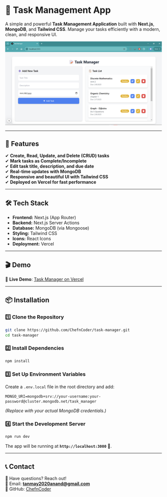 # 🚀 Task Management App

A simple and powerful **Task Management Application** built with **Next.js**, **MongoDB**, and **Tailwind CSS**. Manage your tasks efficiently with a modern, clean, and responsive UI.

![Task Manager Preview](public\image.png) <!-- Replace with actual screenshot -->

---

## 🌟 Features

✔ **Create, Read, Update, and Delete (CRUD) tasks**  
✔ **Mark tasks as Complete/Incomplete**  
✔ **Edit task title, description, and due date**  
✔ **Real-time updates with MongoDB**  
✔ **Responsive and beautiful UI with Tailwind CSS**  
✔ **Deployed on Vercel for fast performance**  

---

## 🛠️ Tech Stack

- **Frontend:** Next.js (App Router)
- **Backend:** Next.js Server Actions
- **Database:** MongoDB (via Mongoose)
- **Styling:** Tailwind CSS
- **Icons:** React Icons
- **Deployment:** Vercel  

---

## 🎬 Demo

🔗 **Live Demo**: [Task Manager on Vercel](#) 

---

## 📦 Installation

### **1️⃣ Clone the Repository**
```sh
git clone https://github.com/ChefnCoder/task-manager.git
cd task-manager
```

### **2️⃣ Install Dependencies**
```sh
npm install
```

### **3️⃣ Set Up Environment Variables**
Create a `.env.local` file in the root directory and add:

```env
MONGO_URI=mongodb+srv://your-username:your-password@cluster.mongodb.net/task_manager
```

*(Replace with your actual MongoDB credentials.)*

### **4️⃣ Start the Development Server**
```sh
npm run dev
```

The app will be running at **`http://localhost:3000`** 🚀.


---

## 📞 Contact

💬 Have questions? Reach out!  
📧 Email: **tanmay2020anand@gmail.com**  
📌 GitHub: [ChefnCoder](https://github.com/ChenfnCoder)  